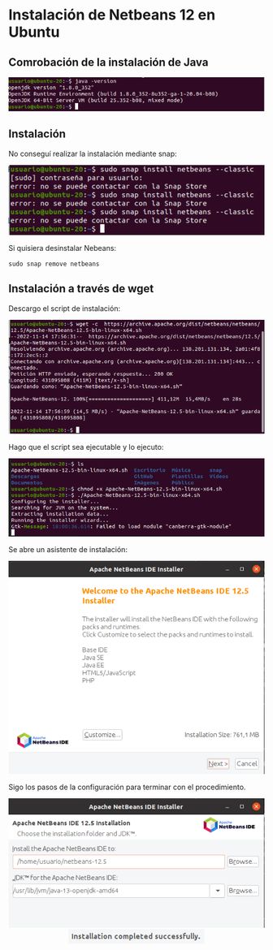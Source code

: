 # Instalación de Netbeans 12 en Ubuntu

## Comrobación de la instalación de Java

<img src="img/captura1.png">

## Instalación

No conseguí realizar la instalación mediante snap:

<img src="img/captura2.png">

Si quisiera desinstalar Nebeans:

    sudo snap remove netbeans

## Instalación a través de wget

Descargo el script de instalación:

<img src="img/captura3.png">

Hago que el script sea ejecutable y lo ejecuto:

<img src="img/captura4.png">

Se abre un asistente de instalación:

<img src="img/captura5.png">

Sigo los pasos de la configuración para terminar con el procedimiento.

<img src="img/captura6.png">

<div align="center">
<img src="img/captura7.png">
</div>